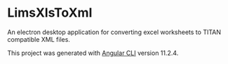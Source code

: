 # LimsXlsToXml

An electron desktop application for converting excel worksheets to TITAN compatible XML files.

This project was generated with [Angular CLI](https://github.com/angular/angular-cli) version 11.2.4.

